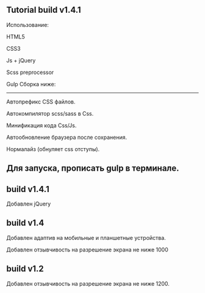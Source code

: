 Tutorial build v1.4.1
--------------------------------------------------------------

Использование:

HTML5

CSS3

Js + jQuery



Scss preprocessor

Gulp Сборка ниже:

--------------------------------------------------------------
Автопрефикс CSS файлов.

Автокомпилятор scss/sass в Css.

Минификация кода Css/Js.

Автообновление браузера после сохранения.

Нормалайз (обнуляет css отступы).

Для запуска, прописать gulp в терминале.
--------------------------------------------------------------
build v1.4.1
--------------------------------------------------------------
Добавлен jQuery

build v1.4
--------------------------------------------------------------
Добавлен адаптив на мобильные и планшетные устройства.

Добавлен отзывчивость на разрешение экрана не ниже 1000

build v1.2
--------------------------------------------------------------
Добавлен отзывчивость на разрешение экрана не ниже 1200.
